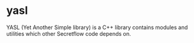 # yasl
YASL (Yet Another Simple library) is a C++ library contains modules and utilities which other Secretflow code depends on.
